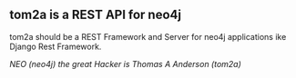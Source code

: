 tom2a is a REST API for neo4j
----

tom2a should be a REST Framework and Server for neo4j applications ike Django Rest Framework.

*NEO (neo4j) the great Hacker is Thomas A Anderson (tom2a)*

